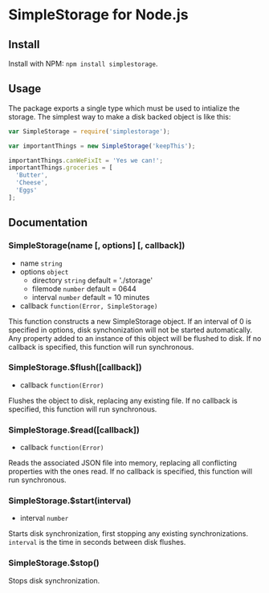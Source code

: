 SimpleStorage for Node.js
==========================

## Install

Install with NPM: `npm install simplestorage`.


## Usage

The package exports a single type which must be used to intialize the storage.
The simplest way to make a disk backed object is like this:

```js
var SimpleStorage = require('simplestorage');

var importantThings = new SimpleStorage('keepThis');

importantThings.canWeFixIt = 'Yes we can!';
importantThings.groceries = [
  'Butter',
  'Cheese',
  'Eggs'
];
```


## Documentation

### SimpleStorage(name \[, options\] \[, callback\])

 *  name `string`
 *  options `object`
     *  directory `string` default = './storage'
     *  filemode `number` default = 0644
     *  interval `number` default = 10 minutes
 *  callback `function(Error, SimpleStorage)`

This function constructs a new SimpleStorage object.
If an interval of 0 is specified in options, disk synchonization will not be started automatically.
Any property added to an instance of this object will be flushed to disk.
If no callback is specified, this function will run synchronous.


### SimpleStorage.$flush(\[callback\])

 *  callback `function(Error)`

Flushes the object to disk, replacing any existing file.
If no callback is specified, this function will run synchronous.

### SimpleStorage.$read(\[callback\])

 *  callback `function(Error)`

Reads the associated JSON file into memory, replacing all conflicting properties with the ones read.
If no callback is specified, this function will run synchronous.

### SimpleStorage.$start(interval)

 *  interval `number`

Starts disk synchronization, first stopping any existing synchronizations.
`interval` is the time in seconds between disk flushes.

### SimpleStorage.$stop()

Stops disk synchronization.
